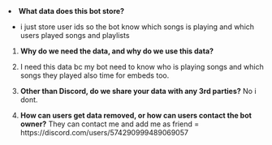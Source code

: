 
<li><strong>What data does this bot store?</strong></li>
</ol>
<ul>
<li>i just store user ids so the bot know which songs is playing and which users played songs and playlists</li>
</ul>
<ol>
<li>
<p><strong>Why do we need the data, and why do we use this data?</strong></p></strong>
<li>I need this data bc my bot need to know who is playing songs and which songs they played also time for embeds too.</li>
</li>
<li>
<p><strong>Other than Discord, do we share your data with any 3rd parties?</strong>
No i dont.</p>
</li>
<li>
<p><strong>How can users get data removed, or how can users contact the bot owner?</strong>
They can contact me and add me as friend = https://discord.com/users/574290999489069057</p>
</li>
</ol>
</article>
  </div>
